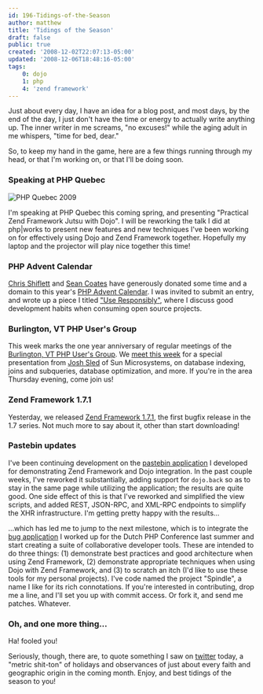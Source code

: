 ```yaml
---
id: 196-Tidings-of-the-Season
author: matthew
title: 'Tidings of the Season'
draft: false
public: true
created: '2008-12-02T22:07:13-05:00'
updated: '2008-12-06T18:48:16-05:00'
tags:
    0: dojo
    1: php
    4: 'zend framework'
---
```

Just about every day, I have an idea for a blog post, and most days, by the end
of the day, I just don't have the time or energy to actually write anything up.
The inner writer in me screams, "no excuses!" while the aging adult in me
whispers, "time for bed, dear."

So, to keep my hand in the game, here are a few things running through my head,
or that I'm working on, or that I'll be doing soon.

<!--- EXTENDED -->

### Speaking at PHP Quebec

![PHP Quebec 2009](http://conf.phpquebec.org/img/icone/2009/2009_150x100_speakat_blue_en.gif)

I'm speaking at PHP Quebec this coming spring, and presenting "Practical Zend
Framework Jutsu with Dojo". I will be reworking the talk I did at php|works to
present new features and new techniques I've been working on for effectively
using Dojo and Zend Framework together. Hopefully my laptop and the projector
will play nice together this time!

### PHP Advent Calendar

[Chris Shiflett](http://shiflett.org/) and [Sean Coates](http://seancoates.com)
have generously donated some time and a domain to this year's
[PHP Advent Calendar](http://phpadvent.org/2008). I was invited to submit an
entry, and wrote up a piece I titled ["Use Responsibly"](http://phpadvent.org/2008/use-responsibly-by-matthew-weier-ophinney),
where I discuss good development habits when consuming open source projects.

### Burlington, VT PHP User's Group

This week marks the one year anniversary of regular meetings of the
[Burlington, VT PHP User's Group](http://groups.google.com/group/Burlington-VT-PHP).
We [meet this week](http://groups.google.com/group/Burlington-VT-PHP/web/meeting-2008-12-04)
for a special presentation from [Josh Sled](http://asynchronous.org/) of Sun
Microsystems, on database indexing, joins and subqueries, database
optimization, and more. If you're in the area Thursday evening, come join us!

### Zend Framework 1.7.1

Yesterday, we released [Zend Framework 1.7.1](http://framework.zend.com/download/latest),
the first bugfix release in the 1.7 series. Not much more to say about it,
other than start downloading!

### Pastebin updates

I've been continuing development on the [pastebin application](http://github.com/weierophinney/pastebin)
I developed for demonstrating Zend Framework and Dojo integration. In the past
couple weeks, I've reworked it substantially, adding support for `dojo.back` so
as to stay in the same page while utilizing the application; the results are
quite good. One side effect of this is that I've reworked and simplified the
view scripts, and added REST, JSON-RPC, and XML-RPC endpoints to simplify the
XHR infrastructure.  I'm getting pretty happy with the results…

…which has led me to jump to the next milestone, which is to integrate the
[bug application](http://github.com/weierophinney/bugapp) I worked up for the Dutch
PHP Conference last summer and start creating a suite of collaborative
developer tools. These are intended to do three things: (1) demonstrate best
practices and good architecture when using Zend Framework, (2) demonstrate
appropriate techniques when using Dojo with Zend Framework, and (3) to scratch
an itch (I'd like to use these tools for my personal projects). I've code named
the project "Spindle", a name I like for its rich connotations. If you're
interested in contributing, drop me a line, and I'll set you up with commit
access. Or fork it, and send me patches. Whatever.

### Oh, and one more thing…

Ha! fooled you!

Seriously, though, there are, to quote something I saw on
[twitter](http://twitter.com) today, a "metric shit-ton" of holidays and
observances of just about every faith and geographic origin in the coming
month. Enjoy, and best tidings of the season to you!
